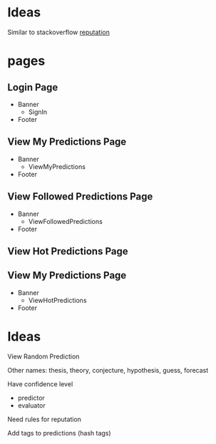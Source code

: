 # Ideas

Similar to stackoverflow
[reputation](https://meta.stackoverflow.com/questions/269653/why-did-i-gain-lose-reputation-can-i-audit-my-reputation-history)

# pages

## Login Page

- Banner
	- SignIn
- Footer

## View My Predictions Page
- Banner
	- ViewMyPredictions
- Footer

## View Followed Predictions Page
- Banner
	- ViewFollowedPredictions
- Footer

## View Hot Predictions Page
## View My Predictions Page
- Banner
	- ViewHotPredictions
- Footer

# Ideas
View Random Prediction

Other names: thesis, theory, conjecture, hypothesis, guess, forecast

Have confidence level 
- predictor 
- evaluator

Need rules for reputation

Add tags to predictions (hash tags)
